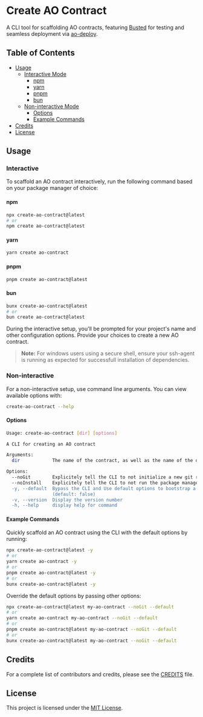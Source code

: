# Create AO Contract

A CLI tool for scaffolding AO contracts, featuring [Busted](https://luarocks.org/modules/lunarmodules/busted) for testing and seamless deployment via [ao-deploy](https://github.com/pawanpaudel93/ao-deploy).

## Table of Contents

- [Usage](#usage)
  - [Interactive Mode](#interactive)
    - [npm](#npm)
    - [yarn](#yarn)
    - [pnpm](#pnpm)
    - [bun](#bun)
  - [Non-interactive Mode](#non-interactive)
    - [Options](#options)
    - [Example Commands](#example-commands)
- [Credits](#credits)
- [License](#license)

## Usage

### Interactive

To scaffold an AO contract interactively, run the following command based on your package manager of choice:

#### npm

```bash
npx create-ao-contract@latest
# or
npm create ao-contract@latest
```

#### yarn

```bash
yarn create ao-contract
```

#### pnpm

```bash
pnpm create ao-contract@latest
```

#### bun

```bash
bunx create-ao-contract@latest
# or
bun create ao-contract@latest
```

During the interactive setup, you'll be prompted for your project's name and other configuration options. Provide your choices to create a new AO contract.

> **Note:** For windows users using a secure shell, ensure your ssh-agent is running as expected for successfull installation of dependencies.

### Non-interactive

For a non-interactive setup, use command line arguments. You can view available options with:

```bash
create-ao-contract --help
```

#### Options

```bash
Usage: create-ao-contract [dir] [options]

A CLI for creating an AO contract

Arguments:
  dir            The name of the contract, as well as the name of the directory to create

Options:
  --noGit        Explicitely tell the CLI to not initialize a new git repo in the project (default: false)
  --noInstall    Explicitely tell the CLI to not run the package manager's install command (default: false)
  -y, --default  Bypass the CLI and Use default options to bootstrap a new AO contract. Note: Default options can be overridden by user-provided options.
                 (default: false)
  -v, --version  Display the version number
  -h, --help     display help for command
```

#### Example Commands

Quickly scaffold an AO contract using the CLI with the default options by running:

```bash
npx create-ao-contract@latest -y
# or
yarn create ao-contract -y
# or
pnpm create ao-contract@latest -y
# or
bunx create-ao-contract@latest -y
```

Override the default options by passing other options:

```bash
npx create-ao-contract@latest my-ao-contract --noGit --default
# or
yarn create ao-contract my-ao-contract --noGit --default
# or
pnpm create ao-contract@latest my-ao-contract --noGit --default
# or
bunx create-ao-contract@latest my-ao-contract --noGit --default
```

## Credits

For a complete list of contributors and credits, please see the [CREDITS](https://github.com/pawanpaudel93/create-ao-contract/blob/main/CREDITS.md) file.

## License

This project is licensed under the [MIT License](https://github.com/pawanpaudel93/create-ao-contract/blob/main/LICENSE).
